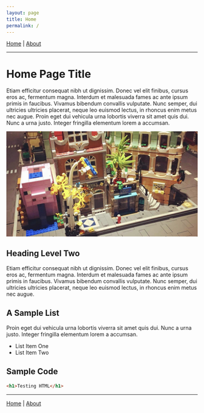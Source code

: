 ```yaml
---
layout: page
title: Home
permalink: /
---
```


[Home](/) | 
[About](/about)

***

# Home Page Title

Etiam efficitur consequat nibh ut dignissim. Donec vel elit finibus, cursus eros ac, fermentum magna. Interdum et malesuada fames ac ante ipsum primis in faucibus. Vivamus bibendum convallis vulputate. Nunc semper, dui ultricies ultricies placerat, neque leo euismod lectus, in rhoncus enim metus nec augue. Proin eget dui vehicula urna lobortis viverra sit amet quis dui. Nunc a urna justo. Integer fringilla elementum lorem a accumsan.

![BrickMMO Sample Image](/images/brickmmo.png)

## Heading Level Two

Etiam efficitur consequat nibh ut dignissim. Donec vel elit finibus, cursus eros ac, fermentum magna. Interdum et malesuada fames ac ante ipsum primis in faucibus. Vivamus bibendum convallis vulputate. Nunc semper, dui ultricies ultricies placerat, neque leo euismod lectus, in rhoncus enim metus nec augue. 

## A Sample List

Proin eget dui vehicula urna lobortis viverra sit amet quis dui. Nunc a urna justo. Integer fringilla elementum lorem a accumsan.

- List Item One
- List Item Two


## Sample Code

```html
<h1>Testing HTML</h1>
```

***

[Home](/) | 
[About](/about)
